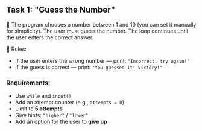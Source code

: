 ## Task 1: "Guess the Number"
🎯 The program chooses a number between 1 and 10 (you can set it manually for simplicity).
The user must guess the number. The loop continues until the user enters the correct answer.

📌 Rules:

- If the user enters the wrong number — print: `"Incorrect, try again!"`
- If the guess is correct — print: `"You guessed it! Victory!"`

### Requirements:
- Use `while` and `input()`
- Add an attempt counter (e.g., `attempts = 0`)
- Limit to **5 attempts**
- Give hints: `"higher"` / `"lower"`
- Add an option for the user to **give up**
